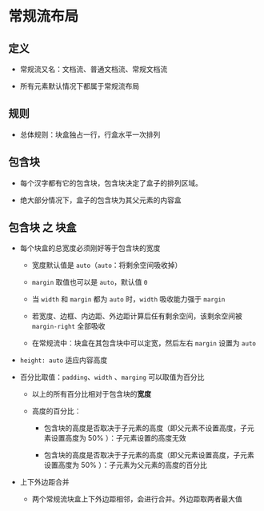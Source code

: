 # 常规流布局

## 定义

*   常规流又名：文档流、普通文档流、常规文档流

*   所有元素默认情况下都属于常规流布局

## 规则

*   总体规则：块盒独占一行，行盒水平一次排列

## 包含块

*   每个汉字都有它的包含块，包含块决定了盒子的排列区域。

*   绝大部分情况下，盒子的包含块为其父元素的内容盒

## 包含块 之 块盒

*   每个块盒的总宽度必须刚好等于包含块的宽度

    *   宽度默认值是 `auto`（`auto`：将剩余空间吸收掉）

    *   `margin` 取值也可以是 `auto`，默认值 `0`

    *   当 `width` 和 `margin` 都为 `auto` 时，`width` 吸收能力强于 `margin`

    *   若宽度、边框、内边距、外边距计算后任有剩余空间，该剩余空间被 `margin-right` 全部吸收

    *   在常规流中：块盒在其包含块中可以定宽，然后左右 `margin` 设置为 `auto`

*   `height: auto` 适应内容高度

*   百分比取值：`padding`、`width`  、`marging` 可以取值为百分比

    *   以上的所有百分比相对于包含块的**宽度**

    *   高度的百分比：

        *   包含块的高度是否取决于子元素的高度（即父元素不设置高度，子元素设置高度为 50% ）：子元素设置的高度无效

        *   包含块的高度是否取决于子元素的高度（即父元素设置高度，子元素设置高度为 50% ）：子元素为父元素的高度的百分比

*   上下外边距合并

    *   两个常规流块盒上下外边距相邻，会进行合并。外边距取两者最大值
